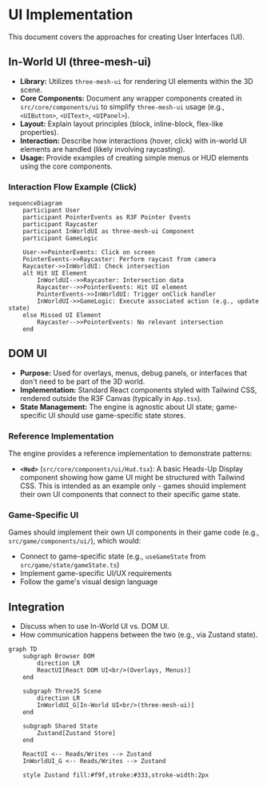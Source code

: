 # UI Implementation

This document covers the approaches for creating User Interfaces (UI).

## In-World UI (three-mesh-ui)

- **Library:** Utilizes `three-mesh-ui` for rendering UI elements within the 3D scene.
- **Core Components:** Document any wrapper components created in `src/core/components/ui` to simplify `three-mesh-ui` usage (e.g., `<UIButton>`, `<UIText>`, `<UIPanel>`).
- **Layout:** Explain layout principles (block, inline-block, flex-like properties).
- **Interaction:** Describe how interactions (hover, click) with in-world UI elements are handled (likely involving raycasting).
- **Usage:** Provide examples of creating simple menus or HUD elements using the core components.

### Interaction Flow Example (Click)

```mermaid
sequenceDiagram
    participant User
    participant PointerEvents as R3F Pointer Events
    participant Raycaster
    participant InWorldUI as three-mesh-ui Component
    participant GameLogic

    User->>PointerEvents: Click on screen
    PointerEvents->>Raycaster: Perform raycast from camera
    Raycaster->>InWorldUI: Check intersection
    alt Hit UI Element
        InWorldUI-->>Raycaster: Intersection data
        Raycaster-->>PointerEvents: Hit UI element
        PointerEvents->>InWorldUI: Trigger onClick handler
        InWorldUI->>GameLogic: Execute associated action (e.g., update state)
    else Missed UI Element
        Raycaster-->>PointerEvents: No relevant intersection
    end
```

## DOM UI

- **Purpose:** Used for overlays, menus, debug panels, or interfaces that don't need to be part of the 3D world.
- **Implementation:** Standard React components styled with Tailwind CSS, rendered outside the R3F Canvas (typically in `App.tsx`).
- **State Management:** The engine is agnostic about UI state; game-specific UI should use game-specific state stores.

### Reference Implementation

The engine provides a reference implementation to demonstrate patterns:

- **`<Hud>`** (`src/core/components/ui/Hud.tsx`): A basic Heads-Up Display component showing how game UI might be structured with Tailwind CSS. This is intended as an example only - games should implement their own UI components that connect to their specific game state.

### Game-Specific UI

Games should implement their own UI components in their game code (e.g., `src/game/components/ui/`), which would:

- Connect to game-specific state (e.g., `useGameState` from `src/game/state/gameState.ts`)
- Implement game-specific UI/UX requirements
- Follow the game's visual design language

## Integration

- Discuss when to use In-World UI vs. DOM UI.
- How communication happens between the two (e.g., via Zustand state).

```mermaid
graph TD
    subgraph Browser DOM
        direction LR
        ReactUI[React DOM UI<br/>(Overlays, Menus)]
    end

    subgraph ThreeJS Scene
        direction LR
        InWorldUI_G[In-World UI<br/>(three-mesh-ui)]
    end

    subgraph Shared State
        Zustand[Zustand Store]
    end

    ReactUI <-- Reads/Writes --> Zustand
    InWorldUI_G <-- Reads/Writes --> Zustand

    style Zustand fill:#f9f,stroke:#333,stroke-width:2px
```
